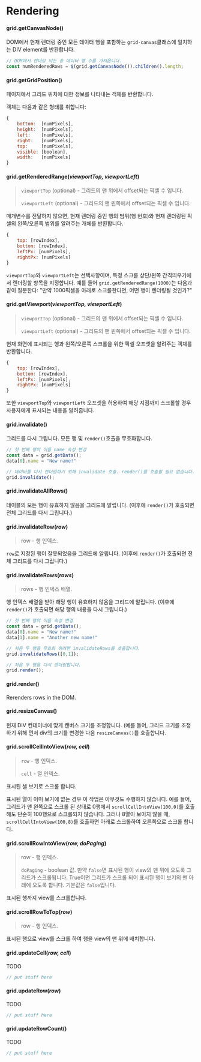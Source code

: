 # Rendering

#### grid.**getCanvasNode**()

DOM에서 현재 렌더링 중인 모든 데이터 행을 포함하는 `grid-canvas`클래스에 일치하는 DIV element를 반환합니다.

```javascript
// DOM에서 렌더링 되는 총 데이터 행 수를 가져옵니다.
const numRenderedRows = $(grid.getCanvasNode()).children().length;
```

#### grid.**getGridPosition**()

페이지에서 그리드 위치에 대한 정보를 나타내는 객체를 반환합니다.

객체는 다음과 같은 형태를 취합니다:

```javascript
{ 
    bottom:  [numPixels],
    height:  [numPixels],
    left:    [numPixels], 
    right:   [numPixels], 
    top:     [numPixels], 
    visible: [boolean], 
    width:   [numPixels] 
}
```

#### grid.**getRenderedRange**(_viewportTop, viewportLeft_)

> `viewportTop` (optional) - 그리드의 맨 위에서 offset되는 픽셀 수 입니다.
>
> `viewportLeft` (optional) - 그리드의 맨 왼쪽에서 offset되는 픽셀 수 입니다.

매개변수를 전달하지 않으면, 현재 렌더링 중인 행의 범위(행 번호)와 현재 렌더링된 픽셀의 왼쪽/오른쪽 범위를 알려주는 개체를 반환합니다.

```javascript
{ 
    top: [rowIndex], 
    bottom: [rowIndex], 
    leftPx: [numPixels], 
    rightPx: [numPixels] 
}
```

`viewportTop`와 `viewportLeft`는 선택사항이며, 특정 스크롤 상단/왼쪽 간격띄우기에서 렌더링할 항목을 지정합니다. 예를 들어 `grid.getRenderedRange(1000)`는 다음과 같이 질문한다: "만약 1000픽셀을 아래로 스크롤한다면, 어떤 행이 렌더링될 것인가?"

#### grid.**getViewport**(_viewportTop, viewportLeft_)

> `viewportTop` (optional) - 그리드의 맨 위에서 offset되는 픽셀 수 입니다.
>
> `viewportLeft` (optional) - 그리드의 맨 왼쪽에서 offset되는 픽셀 수 입니다.

현재 화면에 표시되는 행과 왼쪽/오른쪽 스크롤을 위한 픽셀 오프셋을 알려주는 객체를 반환합니다.

```javascript
{ 
    top: [rowIndex], 
    bottom: [rowIndex], 
    leftPx: [numPixels], 
    rightPx: [numPixels] 
}
```

또한 `viewportTop`와 `viewportLeft` 오프셋을 허용하여 해당 지점까지 스크롤할 경우 사용자에게 표시되는 내용을 알려줍니다.

#### grid.**invalidate**()

그리드를 다시 그립니다. 모든 행 및 `render()`호출을 무효화합니다.

```javascript
// 첫 번째 행의 이름 name 속성 변경
const data = grid.getData();
data[0].name = "New name!"

// 데이터를 다시 렌더링하기 위해 invalidate 호출. render()를 호출할 필요 없습니다.
grid.invalidate();
```

#### grid.**invalidateAllRows**()

테이블의 모든 행이 유효하지 않음을 그리드에 알립니다. (이후에 `render()`가 호출되면 전체 그리드를 다시 그립니다.)

#### grid.**invalidateRow**(_row_)

> row - 행 인덱스.

`row`로 지정된 행이 잘못되었음을 그리드에 알립니다. (이후에 `render()`가 호출되면 전체 그리드를 다시 그립니다.)

#### grid.**invalidateRows**(_rows_)

> rows - 행 인덱스 배열.

행 인덱스 배열을 받아 해당 행이 유효하지 않음을 그리드에 알립니다. (이후에 `render()`가 호출되면 해당 행의 내용을 다시 그립니다.)

```javascript
// 첫 번째 행의 이름 속성 변경
const data = grid.getData();
data[0].name = "New name!"
data[1].name = "Another new name!"

// 처음 두 행을 무효화 하려면 invalidateRows를 호출합니다.
grid.invalidateRows([0,1]);

// 처음 두 행을 다시 렌더링합니다.
grid.render();
```

#### grid.**render**()

Rerenders rows in the DOM.

#### grid.**resizeCanvas**()

현재 DIV 컨테이너에 맞게 캔버스 크기를 조정합니다. (예를 들어, 그리드 크기를 조정하기 위해 먼저 div의 크기를 변경한 다음 `resizeCanvas()`를 호출합니다.

#### grid.**scrollCellIntoView**(_row, cell_)

> `row` - 행 인덱스.
>
> `cell` - 열 인덱스.

표시된 셀 보기로 스크롤 합니다.

표시된 열이 이미 보기에 없는 경우 이 작업은 아무것도 수행하지 않습니다. 예를 들어, 그리드가 맨 왼쪽으로 스크롤 된 상태로 0행에서 `scrollCellIntoView(100,0)`를 호출해도 단순히 100행으로 스크롤되지 않습니다. 그러나 8열이 보이지 않을 때, `scrollCellIntoView(100,8)`를 호출하면 아래로 스크롤하여 오른쪽으로 스크롤 합니다.

#### grid.**scrollRowIntoView**(_row, doPaging_)

> row - 행 인덱스.
>
> `doPaging` - boolean 값. 만약 `false`면 표시된 행이 view의 맨 위에 오도록 그리드가 스크롤됩니다. True이면 그리드가 스크롤 되어 표시된 행이 보기의 맨 아래에 오도록 합니다. 기본값은 `false`입니다.

표시된 행까지 view를 스크롤합니다.

#### grid.**scrollRowToTop**(_row_)

> row - 행 인덱스.

표시된 행으로 view를 스크롤 하여 행을 view의 맨 위에 배치합니다.

#### grid.**updateCell**(_row, cell_)

TODO

```jsx
// put stuff here
```

#### grid.**updateRow**(_row_)

TODO

```jsx
// put stuff here
```

#### grid.**updateRowCount**()

TODO

```jsx
// put stuff here
```
